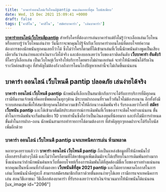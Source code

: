 ```yaml
---
title: 'บาคาร่าออนไลน์เว็บไหนดีpantip คนเล่นเยอะที่สุด โบนัสเพียบ'
date: Wed, 15 Dec 2021 15:09:41 +0000
draft: false
tags: ['คาสิโน', 'คาสิโน', 'สมัครบาคาร่า', 'เล่นบาคาร่า']
---
```


**[บาคาร่าออนไลน์เว็บไหนดีpantip](/archives/)** สำหรับใครที่ต้องการเล่นบาคาร่าแต่ยังไม่รู้ว่าจะเลือกเล่นเว็บไหนหรืออยากรู้ว่าเว็บไหนเล่นง่าย วันนี้เราจะพาคุณไปรู้จักกับเว็บบาคาร่าออนไลน์ที่ตอบโจทย์ความต้องการของนักพนันทุกคนเลยก็ว่าได้ ซึ่งไม่ว่าใครก็ตามที่ได้เข้ามาเล่นที่เว็บนี้นักพนันต่างพูดเป็นเสียงเดียวกันว่าเล่นง่ายและทำเงินรางวัลได้จริง และต้องบอกเลยว่าเว็บของเราติดอันดับ **เว็บบาคาร่า อันดับ1** ที่ใครๆก็เลือกเล่น เป็นเว็บใหญ่เว็บจริงให้บริการโดยตรงไม่ผ่านเอเย่นต์ จะทำให้นักพนันได้รับเงินรางวัลค่อนข้างสูง ที่สำคัญไม่ต้องกังวลถึงการโดนโกงปัญหาเหล่านี้จะไม่เกิดขึ้นแน่นอน

**บาคาร่า ออนไลน์ เว็บไหนดี pantip ปลอดภัย เล่นง่ายได้จริง**
------------------------------------------------------------

**บาคาร่า ออนไลน์ เว็บไหนดี pantip** นักพนันที่เลือกเป็นสมาชิกกับเราจะได้รับการบริการที่ดีทุกคน เรามีทีมงานเจ้าหน้าที่คอยซัพพอตในทุกๆด้าน มีระบบฝากถอนที่รวดเร็วทันใจไม่ต้องรอนาน อีกทั้งยังมีระบบสอนเล่นเพื่อให้สมาชิกทุกคนได้ทำความเข้าใจให้ดีก่อนวางเดิมพันจริง รับรองเลยว่าใครที่ **สมัครเว็บพนัน pantip** และได้เข้ามาสัมผัสประสบการณ์การเดิมพันที่เว็บของเราจะติดใจอย่างแน่นอน ขั้นต่ำในการเดิมพันจะเริ่มต้นเพียง 10 บาทเท่านั้นซึ่งถือว่าเป็นเงินลงทุนที่น้อยมาก และยังไม่มีการกำหนดขั้นต่ำในการฝาก-ถอน นักพนันสามารถทำรายการได้ตามต้องการ ที่สำคัญทุกๆยอดฝากจะได้รับโบนัสเพิ่มอีกด้วย

### **บาคาร่า ออนไลน์ เว็บไหนดี pantip แจกเทคนิคการเล่น ห้ามพลาด**

หลายๆคงทราบแล้วว่า **บาคาร่า ออนไลน์ เว็บไหนดี pantip** ถือเป็นแหล่งข้อมูลที่ให้นักพนันไปเลือกสรรสิ่งต่างๆได้ดี และไม่ว่าใครก็ตามที่ได้หาข้อมูลเพิ่มเติมมักจะได้เปรียบในการเดิมพันอย่างมาก ซึ่งแน่นอนว่าถ้านักพนันค้นหาเว็บที่ตอบโจทย์เรื่องการเดิมพันได้ที่สุดต้องมีชื่อเว็บของเราอย่างแน่นอน หากคุณเป็นหนึ่งคนที่กำลังมองหา **เว็บพนันดีที่สุด 2021 pantip** และไม่อยากพลาดโอกาสในการเล่นเว็บพนันน้ำดีอยู่ละก็ สามารถสมัครสมาชิกกับเราด้วยขั้นตอนง่ายๆได้เลย เรามีการแจกเทคนิคการเล่น สอนวิธีเอาชนะ วิธีเลือกห้องบาคาร่า ที่รับรองเลยว่าจะทำเงินจำนวนมากให้นักพนันได้แน่นอน \[ux\_image id="2096"\]